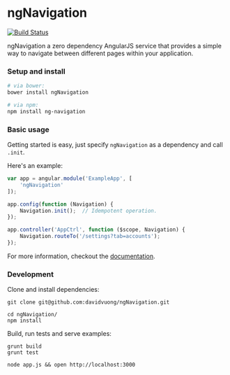 # ngNavigation
[![Build Status](https://travis-ci.org/davidvuong/ngNavigation.svg?branch=master)](https://travis-ci.org/davidvuong/ngNavigation)

ngNavigation a zero dependency AngularJS service that provides a simple way to navigate between different pages within your application.

### Setup and install

```bash
# via bower:
bower install ngNavigation

# via npm:
npm install ng-navigation
```

### Basic usage

Getting started is easy, just specify `ngNavigation` as a dependency and call `.init`.

Here's an example:

```js
var app = angular.module('ExampleApp', [
    'ngNavigation'
]);

app.config(function (Navigation) {
    Navigation.init();  // Idempotent operation.
});

app.controller('AppCtrl', function ($scope, Navigation) {
    Navigation.routeTo('/settings?tab=accounts');
});
```

For more information, checkout the [documentation](https://github.com/davidvuong/ngNavigation/wiki/_documentation).

### Development

Clone and install dependencies:

```
git clone git@github.com:davidvuong/ngNavigation.git

cd ngNavigation/
npm install
```

Build, run tests and serve examples:

```
grunt build
grunt test

node app.js && open http://localhost:3000
```
